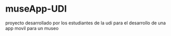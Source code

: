 # museApp-UDI
 proyecto desarrollado por los estudiantes de la udi para el desarrollo de una app movil para un museo
